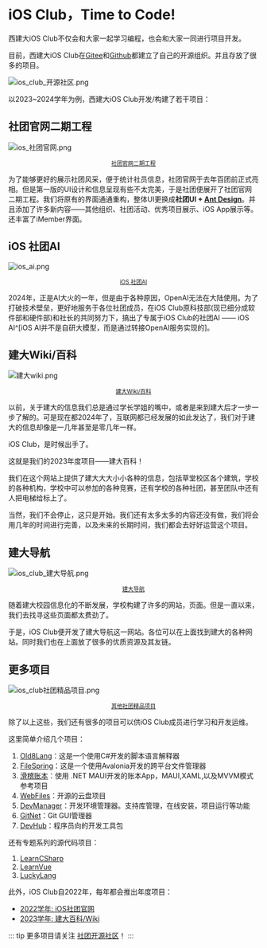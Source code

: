 # iOS Club，Time to Code!

西建大iOS Club不仅会和大家一起学习编程，也会和大家一同进行项目开发。

目前，西建大iOS Club在[Gitee](https://gitee.com/XAUATiOSClub)和[Github](https://github.com/XAUAT-iOSClub)都建立了自己的开源组织。并且存放了很多的项目。

![ios_club_开源社区.png](https://wiki.xauat.site/图片/社团简介/ios_club_开源社区.png)

以2023~2024学年为例，西建大iOS Club开发/构建了若干项目：

## 社团官网二期工程

![ios_社团官网.png](https://wiki.xauat.site/图片/社团简介/ios_社团官网.png)

<center>
  <a href="https://www.xauat.site/" style="font-size: 0.8em"  target="_blank">社团官网二期工程</a>
</center>

为了能够更好的展示社团风采，便于统计社员信息，社团官网于去年百团前正式亮相。但是第一版的UI设计和信息呈现有些不太完美，于是社团便展开了社团官网二期工程。我们将原有的界面通通重构，整体UI更换成**社团UI + [Ant Design](https://ant-design.antgroup.com/index-cn)**。并且添加了许多新内容——其他组织、社团活动、优秀项目展示、iOS App展示等。还丰富了iMember界面。

## iOS 社团AI
![ios_ai.png](https://wiki.xauat.site/图片/社团简介/ios_ai.png)

<center>
  <a href="https://gpt.xauat.site" style="font-size: 0.8em" target="_blank">iOS 社团AI</a>
</center>

2024年，正是AI大火的一年，但是由于各种原因，OpenAI无法在大陆使用。为了打破技术壁垒，更好地服务于各位社团成员，在iOS Club原科技部(现已细分成软件部和硬件部)和社长的共同努力下，搞出了专属于iOS Club的社团AI —— iOS AI^[iOS AI并不是自研大模型，而是通过转接OpenAI服务实现的]。

## 建大Wiki/百科
![建大wiki.png](https://wiki.xauat.site/图片/社团简介/建大wiki.png)

<center>
  <a href="https://wiki.xauat.site/" style="font-size: 0.8em" target="_blank">建大Wiki/百科</a>
</center>

以前，关于建大的信息我们总是通过学长学姐的嘴中，或者是来到建大后才一步一步了解的。可是现在都2024年了，互联网都已经发展的如此发达了，我们对于建大的信息却像是一几年甚至是零几年一样。

iOS Club，是时候出手了。

这就是我们的2023年度项目——建大百科！

我们在这个网站上提供了建大大大小小各种的信息，包括草堂校区各个建筑，学校的各种机构，学校中可以参加的各种竞赛，还有学校的各种社团，甚至团队中还有人把电梯给标上了。

当然，我们不会停止，这只是开始。我们还有太多太多的内容还没有做，我们将会用几年的时间进行完善，以及未来的长期时间，我们都会去好好运营这个项目。


## 建大导航

![ios_club_建大导航.png](https://wiki.xauat.site/图片/社团简介/ios_club_建大导航.png)
<center>
  <a href="https://wiki.xauat.site" style="font-size: 0.8em" target="_blank">建大导航</a>
</center>

随着建大校园信息化的不断发展，学校构建了许多的网站，页面。但是一直以来，我们去找寻这些页面都太费劲了。

于是，iOS Club便开发了建大导航这一网站。各位可以在上面找到建大的各种网站。同时我们也在上面放了很多的优质资源及其友链。

## 更多项目

![ios_club社团精品项目.png](https://wiki.xauat.site/图片/社团简介/ios_club社团精品项目.png)

<center>
  <a href="https://www.xauat.site/Projects" style="font-size: 0.8em" target="_blank">其他社团精品项目</a>
</center>

除了以上这些，我们还有很多的项目可以供iOS Club成员进行学习和开发运维。

这里简单介绍几个项目：

1. [Old8Lang](https://gitee.com/XAUATiOSClub/Old8Lang)：这是一个使用C#开发的脚本语言解释器
2. [FileSpring](https://gitee.com/XAUATiOSClub/FileSpring)：这是一个使用Avalonia开发的跨平台文件管理器
4. [滑稽账本](https://gitee.com/XAUATiOSClub/huaji-ledger)：使用 .NET MAUI开发的账本App，MAUI,XAML,以及MVVM模式参考项目
5. [WebFiles](https://gitee.com/XAUATiOSClub/WebFiles)：开源的云盘项目
6. [DevManager](https://gitee.com/XAUATiOSClub/DevManager)：开发环境管理器。支持库管理，在线安装，项目运行等功能
6. [GitNet](https://gitee.com/XAUATiOSClub/GitNet)：Git GUI管理器
7. [DevHub](https://gitee.com/XAUATiOSClub/DevHub)：程序员向的开发工具包

还有专题系列的源代码项目：

1. [LearnCSharp](https://gitee.com/XAUATiOSClub/LearnCSharp)
2. [LearnVue](https://gitee.com/XAUATiOSClub/LearnVue)
3. [LuckyLang](https://gitee.com/XAUATiOSClub/LuckyLang)

此外，iOS Club自2022年，每年都会推出年度项目：

- [2022学年: iOS社团官网](https://www.xauat.site)
- [2023学年: 建大百科/Wiki](https://wiki.xauat.site)


::: tip
更多项目请关注 [社团开源社区](https://gitee.com/XAUATiOSClub)！
:::
